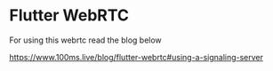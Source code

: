 # Flutter WebRTC

For using this webrtc read the blog below 

https://www.100ms.live/blog/flutter-webrtc#using-a-signaling-server 
